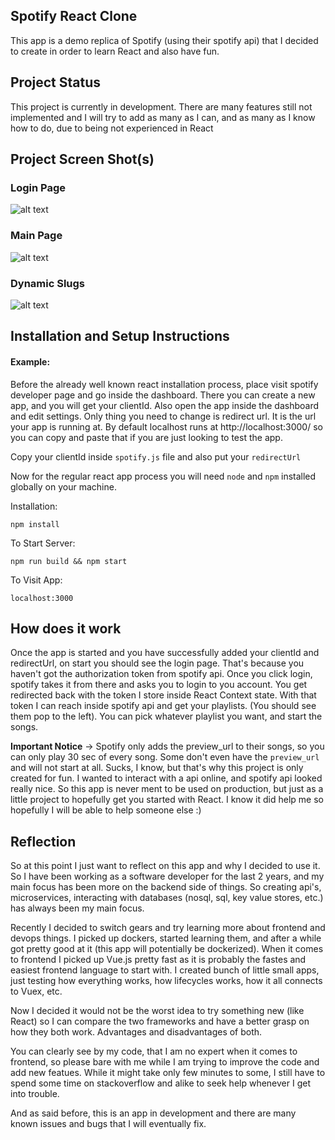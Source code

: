 ## Spotify React Clone

This app is a demo replica of Spotify (using their spotify api) that I decided to create in order to learn React and also have fun.

## Project Status

This project is currently in development. There are many features still not implemented and I will try to add as many as I can, and as many as I know how to do, due to being not experienced in React

## Project Screen Shot(s)

### Login Page

![alt text](https://github.com/fvukojevic/Spotify-React-Clone/blob/master/blob/login.png)

### Main Page

![alt text](https://github.com/fvukojevic/Spotify-React-Clone/blob/master/blob/body.png)

### Dynamic Slugs

![alt text](https://github.com/fvukojevic/Spotify-React-Clone/blob/master/blob/slug.png)

## Installation and Setup Instructions

#### Example:  

Before the already well known react installation process, place visit spotify developer page and go inside the dashboard. There you can create a new app, and you will get your clientId. Also open the app inside the dashboard and edit settings. Only thing you need to change is redirect url. It is the url your app is running at. By default localhost runs at http://localhost:3000/ so you can copy and paste that if you are just looking to test the app. 

Copy your clientId inside `spotify.js` file and also put your `redirectUrl`

Now for the regular react app process you will need `node` and `npm` installed globally on your machine.  

Installation:

`npm install`    

To Start Server:

`npm run build && npm start`  

To Visit App:

`localhost:3000`  

## How does it work

Once the app is started and you have successfully added your clientId and redirectUrl, on start you should see the login page. That's because you haven't got the authorization token from spotify api. Once you click login, spotify takes it from there and asks you to login to you account. You get redirected back with the token I store inside React Context state. With that token I can reach inside spotify api and get your playlists. (You should see them pop to the left). You can pick whatever playlist you want, and start the songs. 

**Important Notice** -> Spotify only adds the preview_url to their songs, so you can only play 30 sec of every song. Some don't even have the `preview_url` and will not start at all. Sucks, I know, but that's why this project is only created for fun. I wanted to interact with a api online, and spotify api looked really nice. So this app is never ment to be used on production, but just as a little project to hopefully get you started with React. I know it did help me so hopefully I will be able to help someone else :) 

## Reflection

So at this point I just want to reflect on this app and why I decided to use it. So I have been working as a software developer for the last 2 years, and my main focus has been more on the backend side of things. So creating api's, microservices, interacting with databases (nosql, sql, key value stores, etc.) has always been my main focus. 

Recently I decided to switch gears and try learning more about frontend and devops things. I picked up dockers, started learning them, and after a while got pretty good at it (this app will potentially be dockerized). When it comes to frontend I picked up Vue.js pretty fast as it is probably the fastes and easiest frontend language to start with. I created bunch of little small apps, just testing how everything works, how lifecycles works, how it all connects to Vuex, etc.

Now I decided it would not be the worst idea to try something new (like React) so I can compare the two frameworks and have a better grasp on how they both work. Advantages and disadvantages of both. 

You can clearly see by my code, that I am no expert when it comes to frontend, so please bare with me while I am trying to improve the code and add new featues. While it might take only few minutes to some, I still have to spend some time on stackoverflow and alike to seek help whenever I get into trouble.

And as said before, this is an app in development and there are many known issues and bugs that I will eventually fix. 
